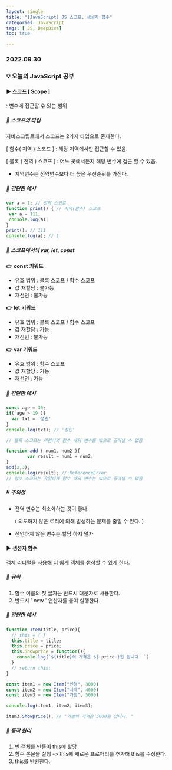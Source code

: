 ```yaml
---
layout: single
title: "[JavaScript] JS 스코프, 생성자 함수"
categories: JavaScript
tags: [ JS, DeepDive]
toc: true

---
```


### 2022.09.30

### 💡  오늘의 JavaScript 공부 

#### ▶️ 스코프 [ Scope ]

: 변수에 접근할 수 있는 범위 

##### 📌 스코프의 타입 

자바스크립트에서 스코프는 2가지 타입으로 존재한다.

[ 함수( 지역 ) 스코프 ] : 해당 지역에서만 접근할 수 있음.

[ 블록 ( 전역 ) 스코프 ] : 어느 곳에서든지 해당 변수에 접근 할 수 있음.

* 지역변수는 전역변수보다 더 높은 우선순위를 가진다.

##### 📌 간단한 예시

```js
var a = 1; // 전역 스코프
function print() { // 지역(함수) 스코프
 var a = 111;
 console.log(a);
}
print(); // 111
console.log(a); // 1
```

##### 📌 스코프에서의 var, let, const 

**👉 const 키워드**

- 유효 범위 : 블록 스코프 / 함수 스코프
- 값 재할당 : 불가능
- 재선언 : 불가능

**👉 let 키워드**

- 유효 범위 : 블록 스코프 / 함수 스코프
- 값 재할당 : 가능
- 재선언 : 불가능

**👉 var 키워드**

- 유효 범위 : 함수 스코프
- 값 재할당 : 가능
- 재선언 : 가능

##### 📌 간단한 예시

```js
const age = 30;
if( age > 19 ){
  var txt = '성인'
}
console.log(txt); // '성인'

// 블록 스코프는 이런식의 함수 내의 변수를 밖으로 끌어낼 수 없음 

function add ( num1, num2 ){
		var result = num1 + num2;
}
add(2,3);
console.log(result); // ReferenceError 
// 함수 스코프는 유일하게 함수 내의 변수는 밖으로 끌어낼 수 없음 
```

#####  ‼️ 주의점 

* 전역 변수는 최소화하는 것이 좋다. 

  ( 의도하지 않은 로직에 의해 발생하는 문제를 줄일 수 있다. )

* 선언하지 않은 변수는 할당 하지 말자 

  

#### ▶️ 생성자 함수

객체 리터럴을 사용해 더 쉽게 객체를 생성할 수 있게 한다. 

##### 📌 규칙 

1. 함수 이름의 첫 글자는 반드시 대문자로 사용한다.
2. 반드시 ' new ' 연산자를 붙여 실행한다. 

##### 📌 간단한 예시

```js
function Item(title, price){
  // this = { }
  this.title = title;
  this.price = price;
  this.Showprice = function(){
    console.log(`${title}의 가격은 ${ price }원 입니다. `)
  }
  // return this;
}

const item1 = new Item("인형", 3000)
const item2 = new Item("시계", 4000) 
const item3 = new Item("가방", 5000)

console.log(item1, item2, item3); 

item3.Showprice(); // "가방의 가격은 5000원 입니다. "
```

##### 📌 동작 원리 

1. 빈 객체를 만들어 this에 할당 
2. 함수 본문을 실행 -> this에 새로운 프로퍼티를 추가해 this를 수정한다. 
3. this를 반환한다. 
